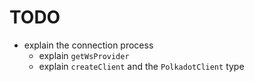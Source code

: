 # TODO

- explain the connection process
  - explain `getWsProvider`
  - explain `createClient` and the `PolkadotClient` type
